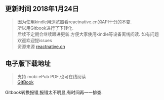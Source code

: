 ## 更新时间 2018年1月24日
> 因为使用kindle用浏览器看reactnative.cn的API十分的不变.  
> 所以用Gitbook进行了下转化.    
> 后续不定期会继续跟进更新.方便大家使用kindle等设备离线阅读. 
> 如有问题欢迎欢迎提issues  
> 资源来源 [reactnative.cn](https://reactnative.cn)   

## 电子版下载地址
> 支持 mobi ePub PDF,也可在线阅读   
[GitBook](https://www.gitbook.com/book/summarychm/reactnative-api/details)

Gitbook转换报错,报错太不明显,有时间再一一排查.
